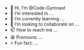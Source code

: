 - 👋 Hi, I’m @Code-Gymnast
- 👀 I’m interested in ...
- 🌱 I’m currently learning ...
- 💞️ I’m looking to collaborate on ...
- 📫 How to reach me ...
- 😄 Pronouns: ...
- ⚡ Fun fact: ...

<!---
Code-Gymnast/Code-Gymnast is a ✨ special ✨ repository because its `README.md` (this file) appears on your GitHub profile.
You can click the Preview link to take a look at your changes.
--->
